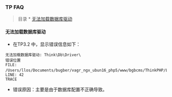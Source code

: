 ### TP FAQ

> 目录
    * [无法加载数据库驱动](#无法加载数据库驱动)
    
#### 无法加载数据库驱动

* 在TP3.2 中，显示错误信息如下：
```
无法加载数据库驱动: Think\Db\Driver\
错误位置
FILE: /Users/llos/Documents/bugber/vagr_ngx_ubun16_php5/www/bgbcms/ThinkPHP/Library/Think/Db.class.php 　LINE: 42
TRACE
```

* 错误原因：主要是由于数据库配置不正确导致。